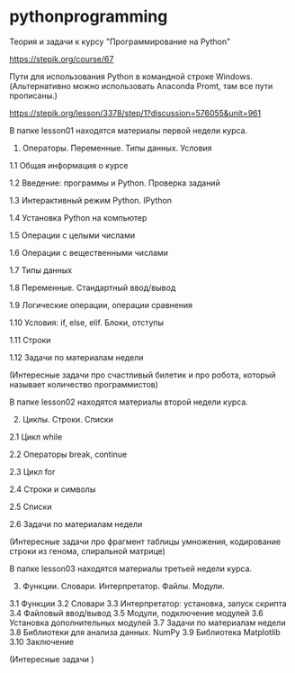 # pythonprogramming
Теория и задачи к курсу "Программирование на Python"

https://stepik.org/course/67

Пути для использования Python в командной строке Windows. (Альтернативно можно использовать Anaconda Promt, там все пути прописаны.)

https://stepik.org/lesson/3378/step/1?discussion=576055&unit=961

В папке lesson01 находятся материалы первой недели курса. 
1. Операторы. Переменные. Типы данных. Условия

1.1 Общая информация о курсе

1.2 Введение: программы и Python. Проверка заданий

1.3 Интерактивный режим Python. IPython

1.4 Установка Python на компьютер

1.5 Операции с целыми числами

1.6 Операции с вещественными числами

1.7 Типы данных

1.8 Переменные. Стандартный ввод/вывод

1.9 Логические операции, операции сравнения

1.10 Условия: if, else, elif. Блоки, отступы

1.11 Строки

1.12 Задачи по материалам недели


(Интересные задачи про счастливый билетик и про робота, который называет количество программистов)

В папке lesson02 находятся материалы второй недели курса.

2. Циклы. Строки. Списки

2.1 Цикл while

2.2 Операторы break, continue

2.3 Цикл for

2.4 Строки и символы

2.5 Списки

2.6 Задачи по материалам недели


(Интересные задачи про фрагмент таблицы умножения, кодирование строки из генома, спиральной матрице)

В папке lesson03 находятся материалы третьей недели курса. 

3. Функции. Словари. Интерпретатор. Файлы. Модули. 

3.1 Функции
3.2 Словари
3.3 Интерпретатор: установка, запуск скрипта
3.4 Файловый ввод/вывод
3.5 Модули, подключение модулей
3.6 Установка дополнительных модулей
3.7 Задачи по материалам недели
3.8 Библиотеки для анализа данных. NumPy
3.9 Библиотека Matplotlib 
3.10 Заключение

(Интересные задачи  )

